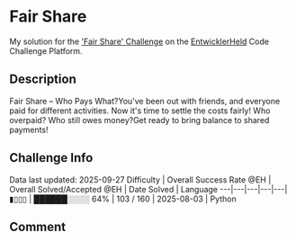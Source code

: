 # Fair Share

My solution for the ['Fair Share' Challenge](https://platform.entwicklerheld.de/challenge/fair-share?technology=Python) on the [EntwicklerHeld](https://platform.entwicklerheld.de/) Code Challenge Platform.

## Description
Fair Share – Who Pays What?You've been out with friends, and everyone paid for different activities. Now it's time to settle the costs fairly! Who overpaid? Who still owes money?Get ready to bring balance to shared payments!

## Challenge Info
Data last updated: 2025-09-27
Difficulty | Overall Success Rate @EH | Overall Solved/Accepted @EH | Date Solved | Language
---|---|---|---|---|
▮▯▯▯ | ██████░░░░ 64% | 103 / 160 | 2025-08-03 | Python

## Comment
